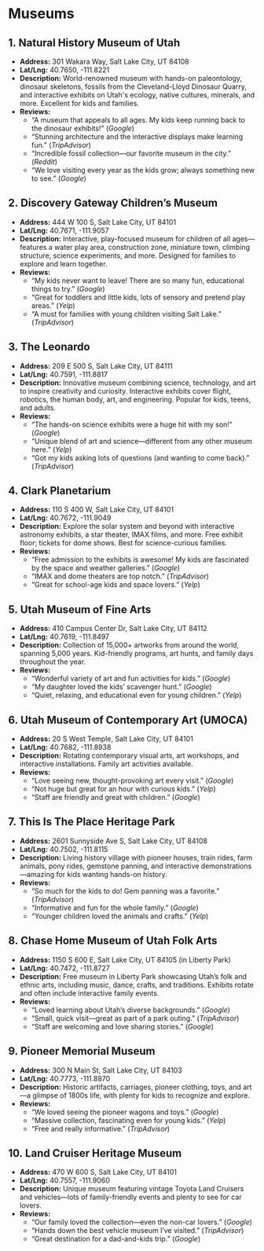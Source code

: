 # Museums

## 1. **Natural History Museum of Utah**

- **Address:** 301 Wakara Way, Salt Lake City, UT 84108
- **Lat/Lng:** 40.7650, -111.8221
- **Description:** World-renowned museum with hands-on paleontology, dinosaur skeletons, fossils from the Cleveland-Lloyd Dinosaur Quarry, and interactive exhibits on Utah's ecology, native cultures, minerals, and more. Excellent for kids and families.
- **Reviews:**
    - “A museum that appeals to all ages. My kids keep running back to the dinosaur exhibits!” (*Google*)
    - “Stunning architecture and the interactive displays make learning fun.” (*TripAdvisor*)
    - “Incredible fossil collection—our favorite museum in the city.” (*Reddit*)
    - “We love visiting every year as the kids grow; always something new to see.” (*Google*)

## 2. **Discovery Gateway Children’s Museum**

- **Address:** 444 W 100 S, Salt Lake City, UT 84101
- **Lat/Lng:** 40.7671, -111.9057
- **Description:** Interactive, play-focused museum for children of all ages—features a water play area, construction zone, miniature town, climbing structure, science experiments, and more. Designed for families to explore and learn together.
- **Reviews:**
    - “My kids never want to leave! There are so many fun, educational things to try.” (*Google*)
    - “Great for toddlers and little kids, lots of sensory and pretend play areas.” (*Yelp*)
    - “A must for families with young children visiting Salt Lake.” (*TripAdvisor*)

## 3. **The Leonardo**

- **Address:** 209 E 500 S, Salt Lake City, UT 84111
- **Lat/Lng:** 40.7591, -111.8817
- **Description:** Innovative museum combining science, technology, and art to inspire creativity and curiosity. Interactive exhibits cover flight, robotics, the human body, art, and engineering. Popular for kids, teens, and adults.
- **Reviews:**
    - “The hands-on science exhibits were a huge hit with my son!” (*Google*)
    - “Unique blend of art and science—different from any other museum here.” (*Yelp*)
    - “Got my kids asking lots of questions (and wanting to come back).” (*TripAdvisor*)

## 4. **Clark Planetarium**

- **Address:** 110 S 400 W, Salt Lake City, UT 84101
- **Lat/Lng:** 40.7672, -111.9049
- **Description:** Explore the solar system and beyond with interactive astronomy exhibits, a star theater, IMAX films, and more. Free exhibit floor; tickets for dome shows. Best for science-curious families.
- **Reviews:**
    - “Free admission to the exhibits is awesome! My kids are fascinated by the space and weather galleries.” (*Google*)
    - “IMAX and dome theaters are top notch.” (*TripAdvisor*)
    - “Great for school-age kids and space lovers.” (*Yelp*)

## 5. **Utah Museum of Fine Arts**

- **Address:** 410 Campus Center Dr, Salt Lake City, UT 84112
- **Lat/Lng:** 40.7619, -111.8497
- **Description:** Collection of 15,000+ artworks from around the world, spanning 5,000 years. Kid-friendly programs, art hunts, and family days throughout the year.
- **Reviews:**
    - “Wonderful variety of art and fun activities for kids.” (*Google*)
    - “My daughter loved the kids’ scavenger hunt.” (*Google*)
    - “Quiet, relaxing, and educational even for young children.” (*Yelp*)

## 6. **Utah Museum of Contemporary Art (UMOCA)**

- **Address:** 20 S West Temple, Salt Lake City, UT 84101
- **Lat/Lng:** 40.7682, -111.8938
- **Description:** Rotating contemporary visual arts, art workshops, and interactive installations. Family art activities available.
- **Reviews:**
    - “Love seeing new, thought-provoking art every visit.” (*Google*)
    - “Not huge but great for an hour with curious kids.” (*Yelp*)
    - “Staff are friendly and great with children.” (*Google*)

## 7. **This Is The Place Heritage Park**

- **Address:** 2601 Sunnyside Ave S, Salt Lake City, UT 84108
- **Lat/Lng:** 40.7502, -111.8115
- **Description:** Living history village with pioneer houses, train rides, farm animals, pony rides, gemstone panning, and interactive demonstrations—amazing for kids wanting hands-on history.
- **Reviews:**
    - “So much for the kids to do! Gem panning was a favorite.” (*TripAdvisor*)
    - “Informative and fun for the whole family.” (*Google*)
    - “Younger children loved the animals and crafts.” (*Yelp*)

## 8. **Chase Home Museum of Utah Folk Arts**

- **Address:** 1150 S 600 E, Salt Lake City, UT 84105 (in Liberty Park)
- **Lat/Lng:** 40.7472, -111.8727
- **Description:** Free museum in Liberty Park showcasing Utah’s folk and ethnic arts, including music, dance, crafts, and traditions. Exhibits rotate and often include interactive family events.
- **Reviews:**
    - “Loved learning about Utah’s diverse backgrounds.” (*Google*)
    - “Small, quick visit—great as part of a park outing.” (*TripAdvisor*)
    - “Staff are welcoming and love sharing stories.” (*Google*)

## 9. **Pioneer Memorial Museum**

- **Address:** 300 N Main St, Salt Lake City, UT 84103
- **Lat/Lng:** 40.7773, -111.8870
- **Description:** Historic artifacts, carriages, pioneer clothing, toys, and art—a glimpse of 1800s life, with plenty for kids to recognize and explore.
- **Reviews:**
    - “We loved seeing the pioneer wagons and toys.” (*Google*)
    - “Massive collection, fascinating even for young kids.” (*Yelp*)
    - “Free and really informative.” (*TripAdvisor*)

## 10. **Land Cruiser Heritage Museum**

- **Address:** 470 W 600 S, Salt Lake City, UT 84101
- **Lat/Lng:** 40.7557, -111.9060
- **Description:** Unique museum featuring vintage Toyota Land Cruisers and vehicles—lots of family-friendly events and plenty to see for car lovers.
- **Reviews:**
    - “Our family loved the collection—even the non-car lovers.” (*Google*)
    - “Hands down the best vehicle museum I’ve visited.” (*TripAdvisor*)
    - “Great destination for a dad-and-kids trip.” (*Google*)